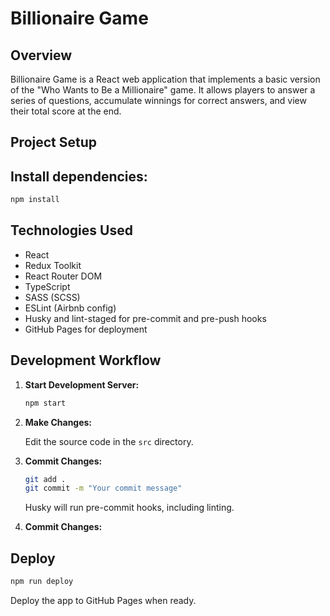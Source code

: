 # Billionaire Game

## Overview

Billionaire Game is a React web application that implements a basic version of the "Who Wants to Be a Millionaire" game. It allows players to answer a series of questions, accumulate winnings for correct answers, and view their total score at the end.

## Project Setup

## Install dependencies:

   ```bash
   npm install
   ```

## Technologies Used

- React
- Redux Toolkit
- React Router DOM
- TypeScript
- SASS (SCSS)
- ESLint (Airbnb config)
- Husky and lint-staged for pre-commit and pre-push hooks
- GitHub Pages for deployment

## Development Workflow

1. **Start Development Server:**

   ```bash
   npm start
   ```

2. **Make Changes:**

   Edit the source code in the `src` directory.

3. **Commit Changes:**

   ```bash
   git add .
   git commit -m "Your commit message"
   ```

   Husky will run pre-commit hooks, including linting.
4. **Commit Changes:**


## Deploy
   ```bash
   npm run deploy
   ```

   Deploy the app to GitHub Pages when ready.
